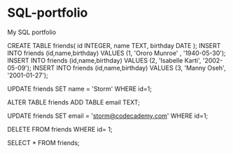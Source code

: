 # SQL-portfolio
My SQL portfolio

CREATE TABLE friends(
  id INTEGER,
  name TEXT,
  birthday DATE
);
INSERT INTO friends (id,name,birthday)
VALUES (1, 'Ororo Munroe' , '1940-05-30');
INSERT INTO friends (id,name,birthday)
VALUES (2, 'Isabelle Karti', '2002-05-09');
INSERT INTO friends (id,name,birthday)
VALUES (3, 'Manny Oseh', '2001-01-27');

UPDATE friends
SET name = 'Storm'
WHERE id=1;

ALTER TABLE friends
ADD TABLE email TEXT;

UPDATE friends
SET email = 'storm@codecademy.com'
WHERE id=1;

DELETE FROM friends
WHERE id= 1;

SELECT * FROM friends;
